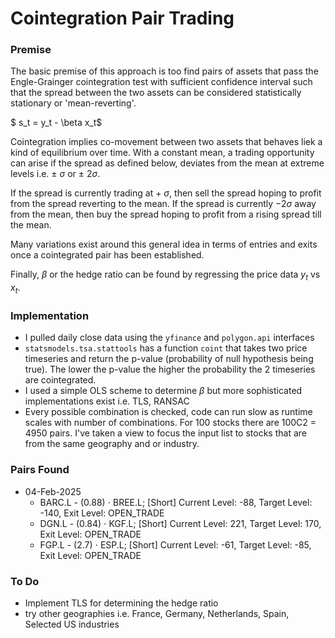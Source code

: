 # Cointegration Pair Trading
### Premise
The basic premise of this approach is too find pairs of assets that pass the Engle-Grainger cointegration test with sufficient confidence interval such that the spread between the two assets can be considered statistically stationary or 'mean-reverting'. 

$ s_t = y_t - \beta x_t$ 

Cointegration implies co-movement between two assets that behaves liek a kind of equilibrium over time. With a constant mean, a trading opportunity can arise if the spread as defined below, deviates from the mean at extreme levels i.e.  ± $\sigma$ or ± $2\sigma$. 

If the spread is currently trading at + $\sigma$, then sell the spread hoping to profit from the spread reverting to the mean. If the spread is currently $-2\sigma$ away from the mean, then buy the spread hoping to profit from a rising spread till the mean. 

Many variations exist around this general idea in terms of entries and exits once a cointegrated pair has been established. 

Finally, $\beta$ or the hedge ratio can be found by regressing the price data $y_t$ vs $x_t$. 

### Implementation
- I pulled daily close data using the `yfinance` and `polygon.api` interfaces
- `statsmodels.tsa.stattools` has a function `coint` that takes two price timeseries and return the p-value (probability of null hypothesis being true). The lower the p-value the higher the probability the 2 timeseries are cointegrated.
- I used a simple OLS scheme to determine $\beta$ but more sophisticated implementations exist i.e. TLS, RANSAC
- Every possible combination is checked, code can run slow as runtime scales with number of combinations. For 100 stocks there are 100C2 = 4950 pairs. I've taken a view to focus the input list to stocks that are from the same geography and or industry. 

### Pairs Found

- 04-Feb-2025
    * BARC.L - (0.88) $\cdot$ BREE.L; [Short] Current Level: -88, Target Level: -140, Exit Level: OPEN_TRADE
    * DGN.L  - (0.84) $\cdot$ KGF.L; [Short] Current Level: 221, Target Level: 170, Exit Level: OPEN_TRADE
    * FGP.L - (2.7) $\cdot$ ESP.L; [Short] Current Level: -61, Target Level: -85, Exit Level: OPEN_TRADE


### To Do
- Implement TLS for determining the hedge ratio
- try other geographies i.e. France, Germany, Netherlands, Spain, Selected US industries

